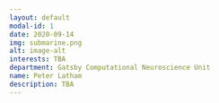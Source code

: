 ```yaml
---
layout: default
modal-id: 1
date: 2020-09-14
img: submarine.png
alt: image-alt
interests: TBA
department: Gatsby Computational Neuroscience Unit
name: Peter Latham
description: TBA
---
```

